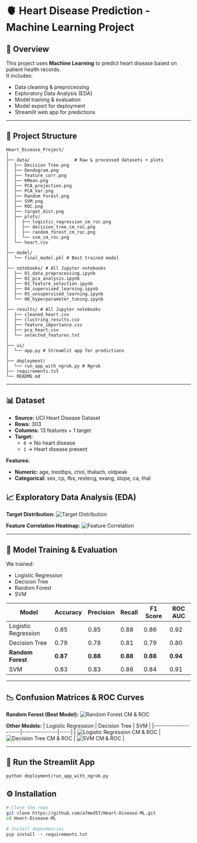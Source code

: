 # 🫀 Heart Disease Prediction - Machine Learning Project

## 📌 Overview
This project uses **Machine Learning** to predict heart disease based on patient health records.  
It includes:
- Data cleaning & preprocessing
- Exploratory Data Analysis (EDA)
- Model training & evaluation
- Model export for deployment
- Streamlit web app for predictions


---

## 📂 Project Structure
```text
Heart_Disease_Project/
│
├── data/                 # Raw & processed datasets + plots 
│  ├── Decision Tree.png 
│  ├── Dendogram.png 
│  ├── feature_corr.png 
│  ├── KMean.png 
│  ├── PCA_projection.png 
│  ├── PCA_Var.png 
│  ├── Random Forest.png 
│  ├── SVM.png 
│  ├── ROC.png 
│  ├── target_dist.png 
│  ├── plots/ 
│  │  ├── logistic_regression_cm_roc.png 
│  │  ├── decision_tree_cm_roc.png 
│  │  ├── random_forest_cm_roc.png 
│  │  └── svm_cm_roc.png 
│  └── heart.csv  
│
├── model/ 
│  └── final_model.pkl # Best trained model 
│ 
├── notebooks/ # All Jupyter notebooks 
│  ├── 01_data_preprocessing.ipynb 
│  ├── 02_pca_analysis.ipynb 
│  ├── 03_feature_selection.ipynb 
│  ├── 04_supervised_learning.ipynb 
│  ├── 05_unsupervised_learning.ipynb 
│  └── 06_hyperparameter_tuning.ipynb 
│
├── results/ # All Jupyter notebooks 
│  ├── cleaned_heart.csv 
│  ├── clustring_results.csv 
│  ├── feature_importance.csv 
│  ├── pca_heart.csv 
│  └── selected_features.txt 
│
├── ui/ 
│  └── app.py # Streamlit app for predictions 
│
├── deployment/ 
│  └── run_app_with_ngrok.py # Ngrok  
├── requirements.txt 
└── README.md 
```


---



## 📊 Dataset
- **Source:** UCI Heart Disease Dataset
- **Rows:** 303
- **Columns:** 13 features + 1 target
- **Target:**
  - `0` → No heart disease
  - `1` → Heart disease present

**Features:**
- **Numeric:** age, trestbps, chol, thalach, oldpeak
- **Categorical:** sex, cp, fbs, restecg, exang, slope, ca, thal



## 📈 Exploratory Data Analysis (EDA)

**Target Distribution:**
![Target Distribution](Heart_Disease_Project/data/target_dist.png)

**Feature Correlation Heatmap:**
![Feature Correlation](Heart_Disease_Project/data/feature_corr.png)

---

## 🤖 Model Training & Evaluation
We trained:
- Logistic Regression
- Decision Tree
- Random Forest
- SVM

| Model               | Accuracy | Precision | Recall | F1 Score | ROC AUC |
|---------------------|----------|-----------|--------|----------|---------|
| Logistic Regression | 0.85     | 0.85      | 0.88   | 0.86     | 0.92    |
| Decision Tree       | 0.79     | 0.78      | 0.81   | 0.79     | 0.80    |
| **Random Forest**   | **0.87** | **0.88**  | **0.88** | **0.88** | **0.94** |
| SVM                 | 0.83     | 0.83      | 0.86   | 0.84     | 0.91    |

---

## 📉 Confusion Matrices & ROC Curves

**Random Forest (Best Model):**
![Random Forest CM & ROC](Heart_Disease_Project/data/plots/random_forest_cm_roc.png)

**Other Models:**
| Logistic Regression | Decision Tree | SVM |
|---------------------|---------------|-----|
| ![Logistic Regression CM & ROC](Heart_Disease_Project/data/plots/logistic_regression_cm_roc.png) | ![Decision Tree CM & ROC](Heart_Disease_Project/data/plots/decision_tree_cm_roc.png) | ![SVM CM & ROC](Heart_Disease_Project/data/plots/svm_cm_roc.png) |

---

## 🚀 Run the Streamlit App

    python deployment/run_app_with_ngrok.py

## ⚙️ Installation
```bash
# Clone the repo
git clone https://github.com/a7med57/Heart-Disease-ML.git
cd Heart-Disease-ML 

# Install dependencies
pip install -r requirements.txt


